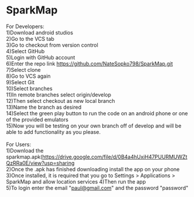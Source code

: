 # SparkMap
For Developers:<br />
1)Download android studios<br />
2)Go to the VCS tab<br />
3)Go to checkout from version control<br />
4)Select GitHub<br />
5)Login with GitHub account<br />
6)Enter the repo link https://github.com/NateSopko798/SparkMap.git<br />
7)Select clone<br />
8)Go to VCS again<br />
9)Select Git<br />
10)Select branches<br />
11)In remote branches select origin/develop<br />
12)Then select checkout as new local branch<br />
13)Name the branch as desired<br />
14)Select the green play button to run the code on an android phone or one of the provided emulators<br />
15)Now you will be testing on your own branch off of develop and will be able to add functionality as you please.<br />
<br />
For Users:<br />
1)Download the sparkmap.apk(https://drive.google.com/file/d/0B4a4hUxiH47PUURMUWZtQzRRa0E/view?usp=sharing<br />
2)Once the .apk has finished downloading install the app on your phone<br />
3)Once installed, it is required that you go to Settings > Applications > SparkMap and allow location services
4)Then run the app<br />
5)To login enter the email "paul@gmail.com" and the password "password"<br />
